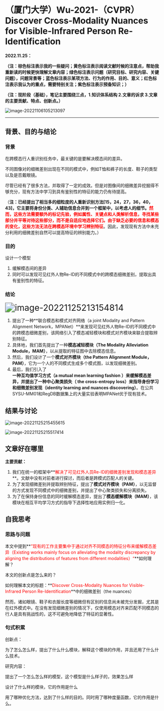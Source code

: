 # （厦门大学）Wu-2021-（CVPR）Discover Cross-Modality Nuances for Visible-Infrared Person Re-Identification

**2022.11.25：**

**（注：棕色标注表示我的一些疑问；黄色标注表示阅读文献时候的注意点，帮助我重新读的时候更快理解文章内容；绿色标注表示问题（研究目标、研究内容、关键问题），问题背景等；蓝色标注表示某项方法、行为的作用、目的、意义；红色标注表示我认为的重点，需要特别关注；紫色标注表示预备知识；）**

**（注：现阶段（基础），笔记主要围绕三点，1.知识体系结构  2.文章的诉求  3.文章的主要贡献、特点、创新点。）**

![image-20221106105213097](C:\Users\admin\AppData\Roaming\Typora\typora-user-images\image-20221106105213097.png)

------



## 背景、目的与结论

### **背景**

在跨模态行人重识别任务中，最关键的是要解决模态间的差异。

不同图像对的细微差别出现在不同的模式中，例如T恤和裤子的长度、鞋子的类型以及是否戴眼镜。

尽管已经有了很多方法，并取得了一定的成效。但是对图像间的细微差异挖掘得不够充分，现有方法中学习到具有鉴别性的特征的能力仍有待提高。

（**注：**已经提出了相当多的细粒度的人重新识别方法[15，24，27，36，40，43]，它主要将身份分类、人辅助信息合并到一个框架中，以考虑人的细节。**<font color='red'>然而，这些方法需要额外的标记先验，例如属性、关键点和人类解析信息，寻找某些部分并平等对待这些部分，而不是自适应地选择它们。由于缺乏必要的信息和模态的变化，这些方法无法在跨模态环境中学习辨别特征</font>**。因此，发现现有方法中未充分利用的细微差别自然可以提高特征的辨别能力。）



### **目的**

设计一个模型

1. 缓解模态间的差异
2. 同时可以发现可见红外人物Re-ID的不同模式中的跨模态细微差别，提取出具有鉴别性的特征。



### **结论**

<img src="C:\Users\admin\AppData\Roaming\Typora\typora-user-images\image-20221125213154814.png" alt="image-20221125213154814" style="zoom:200%;" />

1. 提出了一种**联合模态和模式对齐网络（a joint Modality and Pattern Alignment Network，MPANet）**来发现可见红外人物Re-ID的不同模式中的跨模态细微差别，该网络引入了模态减轻模块和模式对齐模块来联合提取辨别特征。
2. 具体地，我们首先提出了一种**模态减轻模块（The Modality Alleviation Module，MAM）**，以从提取的特征图中去除模态信息。
3. 然后，我们设计了一个**模式对齐模块（the Pattern Alignment Module，PAM）**，它为一个人的不同模式生成多个模式图，以发现细微差别。
4. 最后，我们引入了**一种互均值学习方式（a mutual mean learning fashion ）**来缓解模态差异，并提出了一种**中心聚类损失（ the cross-entropy loss）**来指导**身份学习和细微差别发现（identity learning and nuances discovering）**。在公共SYSU-MM01和RegDB数据集上的大量实验表明MPANet优于现有技术。

## 结果与讨论

![image-20221125215455615](C:\Users\admin\AppData\Roaming\Typora\typora-user-images\image-20221125215455615.png)



![image-20221125215517414](C:\Users\admin\AppData\Roaming\Typora\typora-user-images\image-20221125215517414.png)

## 文章好在哪里

**主要贡献：**

1. 我们在统一的框架中**<font color='red'>解决了可见红外人员Re-ID的细微差别发现和模态差异</font>**。文献中没有对前者进行探讨，而后者是跨模式匹配人的关键。
2. 为了发现细微差别并提取辨别特征，提出了**模式对齐模块（PAM）**，以无监督的方式发现不同模式中的细微差别，并提出了中心聚类损失和分离损失。
3. 为了在保持身份信息的同时缓解模态差异，提出了**模态缓解模块（MAM）**，该模块在相互平均学习方式的指导下选择性地应用实例归一化。

## 自我思考

### 思路与问题

本文中提到**<font color='red'>”现有的工作主要集中于通过对齐不同模态的特征分布来缓解模态差异（Existing works mainly focus on alleviating the modality discrepancy by aligning the distributions of features from different modalities）“</font>**如何理解？



本文的创新点是怎么来的？



如何理解本文的标题：**<font color='red'>Discover Cross-Modality Nuances for Visible-Infrared Person Re-Identification</font>**中的细微差别（the nuances）

然而，诸如眼镜、鞋子和衣服长度等细微但有区别的信息尚未被充分发掘，尤其是在红外模式中。在没有发现细微差别的情况下，仅使用模态对齐来匹配不同模态的行人是具有挑战性的，这不可避免地降低了特征的显著性。

### 句式积累

创新点：

为了怎么怎么样，提出了什么什么模块，解释这个模块的作用，并且还用了什么什么技术。

研究内容：

提出了一个怎么怎么样的模型，这个模型是什么样子的，效果怎么样

设计了什么样的模块，它的作用是什么

用了哪种优化方法，达到了什么样的目的。同时用了哪种度量函数，它的作用是什么。